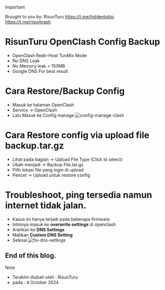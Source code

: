 > [!IMPORTANT]
> Brought to you by: RisunTuru
> https://t.me/hiddentokio
> https://t.me/risuntrash

# RisunTuru OpenClash Config Backup
- OpenClash Redir-Host TunMix Mode
- No DNS Leak
- No Memory leak > 150MB
- Google DNS For best result
 
# Cara Restore/Backup Config 
- Masuk ke halaman OpenClash
- Service -> OpenClash
- Lalu Masuk ke Config manage
![config-manage-clash](https://github.com/user-attachments/assets/4f137cda-3b92-424d-a443-872f27d3bc62)

# Cara Restore config via upload file backup.tar.gz
- Lihat pada bagian -> Upload File Type (Click to select)
- Ubah menjadi -> Backup File.tar.gz
- Pilih lokasi file yang ingin di upload
- Pencet -> Upload untuk restore config

# Troubleshoot, ping tersedia namun internet tidak jalan.
- Kasus Ini hanya terjadi pada beberapa firmware
- Intinnya masuk ke **overwrite settings** di openclash
- Arahkan ke **DNS Settings**
- Matikan **Custom DNS Setting**
- Selesai
![fix-dns-settings](https://github.com/user-attachments/assets/a200aeb5-f49a-4d36-925d-9214ad8683a7)


## End of this blog.
> [!NOTE]
> - Terakhir diubah oleh : RisunTuru
> - pada : 4 October 2024
